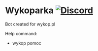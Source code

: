 # Wykoparka [![Discord](https://discordapp.com/api/guilds/367325058353594378/embed.png)]()

Bot created for wykop.pl

Help command:
- wykop pomoc
